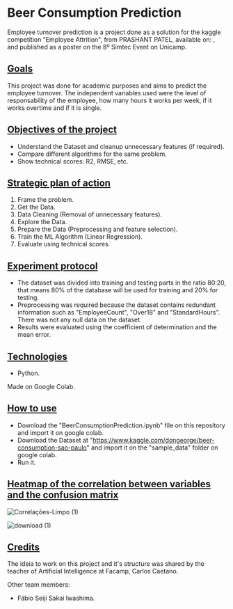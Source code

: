 # Beer Consumption Prediction

<p>Employee turnover prediction is a project done as a solution for the kaggle competition "Employee Attrition", from PRASHANT PATEL, available on: <https://www.kaggle.com/datasets/patelprashant/employee-attrition?datasetId=12204&sortBy=voteCount>, and published as a poster on the 8º Simtec Event on Unicamp.</p>

## <ins>Goals</ins>

<p>This project was done for academic purposes and aims to predict the employee turnover. The independent variables used were the level of responsability of the employee, how many hours it works per week, if it works overtime and if it is single.</p>

## <ins>Objectives of the project</ins>

- Understand the Dataset and cleanup unnecessary features (if required).
- Compare different algorithms for the same problem.
- Show technical scores: R2, RMSE, etc.

## <ins>Strategic plan of action</ins>

1. Frame the problem.
2. Get the Data.
3. Data Cleaning (Removal of unnecessary features).
4. Explore the Data.
5. Prepare the Data (Preprocessing and feature selection).
6. Train the ML Algorithm (Linear Regression).
7. Evaluate using technical scores.

## <ins>Experiment protocol</ins>

- The dataset was divided into training and testing parts in the ratio 80:20, that means 80% of the database will be used for training and 20% for testing.
- Preprocessing was required because the dataset contains redundant information such as "EmployeeCount", "Over18" and "StandardHours". There was not any null data on the dataset.
- Results were evaluated using the coefficient of determination and the mean error.

## <ins>Technologies</ins>

- Python.
<p>Made on Google Colab.</p>

## <ins>How to use </ins>

- Download the "BeerConsumptionPrediction.ipynb" file on this repository and import it on google colab.
- Download the Dataset at "https://www.kaggle.com/dongeorge/beer-consumption-sao-paulo" and import it on the "sample_data" folder on google colab.
- Run it.

## <ins>Heatmap of the correlation between variables and the confusion matrix</ins>

![Correlações-Limpo (1)](https://user-images.githubusercontent.com/67275098/194402529-cf977a29-5723-451d-9c73-c345cca293db.png)

![download (1)](https://user-images.githubusercontent.com/67275098/194402301-00fbcc3e-b9f7-4a38-a8e3-8d5faf1b8104.png)

## <ins>Credits</ins>

<p> The ideia to work on this project and it's structure was shared by the teacher of Artificial Intelligence at Facamp, Carlos Caetano.</p>
<p> Other team members:</p>

- Fábio Seiji Sakai Iwashima.
